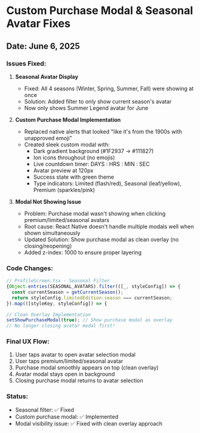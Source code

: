 # Custom Purchase Modal & Seasonal Avatar Fixes
## Date: June 6, 2025

### Issues Fixed:

1. **Seasonal Avatar Display**
   - Fixed: All 4 seasons (Winter, Spring, Summer, Fall) were showing at once
   - Solution: Added filter to only show current season's avatar
   - Now only shows Summer Legend avatar for June

2. **Custom Purchase Modal Implementation**
   - Replaced native alerts that looked "like it's from the 1900s with unapproved emoji"
   - Created sleek custom modal with:
     - Dark gradient background (#1F2937 → #111827)
     - Ion icons throughout (no emojis)
     - Live countdown timer: DAYS : HRS : MIN : SEC
     - Avatar preview at 120px
     - Success state with green theme
     - Type indicators: Limited (flash/red), Seasonal (leaf/yellow), Premium (sparkles/pink)

3. **Modal Not Showing Issue**
   - Problem: Purchase modal wasn't showing when clicking premium/limited/seasonal avatars
   - Root cause: React Native doesn't handle multiple modals well when shown simultaneously
   - Updated Solution: Show purchase modal as clean overlay (no closing/reopening)
   - Added z-index: 1000 to ensure proper layering

### Code Changes:

```typescript
// ProfileScreen.tsx - Seasonal Filter
{Object.entries(SEASONAL_AVATARS).filter(([_, styleConfig]) => {
  const currentSeason = getCurrentSeason();
  return styleConfig.limitedEdition.season === currentSeason;
}).map(([styleKey, styleConfig]) => {
```

```typescript
// Clean Overlay Implementation
setShowPurchaseModal(true); // Show purchase modal as overlay
// No longer closing avatar modal first!
```

### Final UX Flow:
1. User taps avatar to open avatar selection modal
2. User taps premium/limited/seasonal avatar
3. Purchase modal smoothly appears on top (clean overlay)
4. Avatar modal stays open in background
5. Closing purchase modal returns to avatar selection

### Status:
- Seasonal filter: ✅ Fixed
- Custom purchase modal: ✅ Implemented
- Modal visibility issue: ✅ Fixed with clean overlay approach
